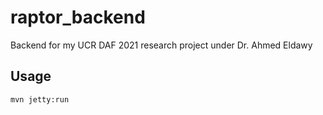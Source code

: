 # raptor_backend
Backend for my UCR DAF 2021 research project under Dr. Ahmed Eldawy

## Usage
```mvn jetty:run```
